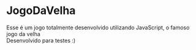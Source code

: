 # JogoDaVelha
Esse é um jogo totalmente desenvolvido utilizando JavaScript, o famoso jogo da velha<br/>
Desenvolvido para testes :)

